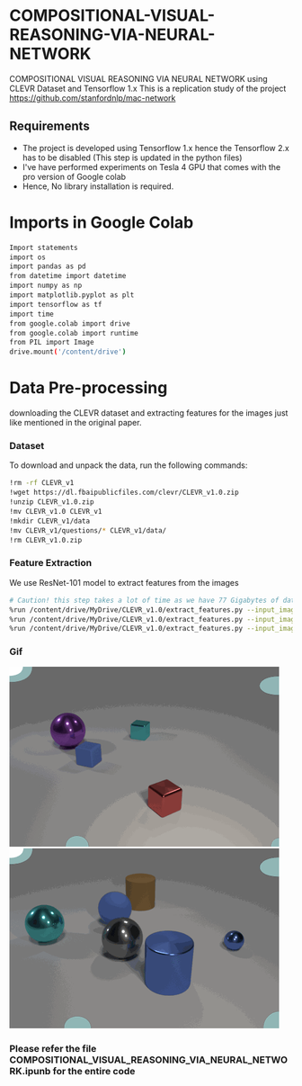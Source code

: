 # COMPOSITIONAL-VISUAL-REASONING-VIA-NEURAL-NETWORK
COMPOSITIONAL VISUAL REASONING VIA NEURAL NETWORK using CLEVR Dataset and Tensorflow 1.x
This is a replication study of the project https://github.com/stanfordnlp/mac-network

## Requirements
- The project is developed using Tensorflow 1.x hence the Tensorflow 2.x has to be disabled (This step is updated in the python files)
- I've have performed experiments on Tesla 4 GPU that comes with the pro version of Google colab
- Hence, No library installation is required.


# Imports in Google Colab
```bash
Import statements
import os
import pandas as pd
from datetime import datetime
import numpy as np
import matplotlib.pyplot as plt
import tensorflow as tf
import time
from google.colab import drive
from google.colab import runtime
from PIL import Image
drive.mount('/content/drive')
```

# Data Pre-processing
downloading the CLEVR dataset and extracting features for the images just like mentioned in the original paper.

### Dataset
To download and unpack the data, run the following commands:
```bash
!rm -rf CLEVR_v1
!wget https://dl.fbaipublicfiles.com/clevr/CLEVR_v1.0.zip
!unzip CLEVR_v1.0.zip
!mv CLEVR_v1.0 CLEVR_v1
!mkdir CLEVR_v1/data
!mv CLEVR_v1/questions/* CLEVR_v1/data/
!rm CLEVR_v1.0.zip
```
### Feature Extraction
We use ResNet-101 model to extract features from the images
```bash
# Caution! this step takes a lot of time as we have 77 Gigabytes of data to be uploaded in the drive
%run /content/drive/MyDrive/CLEVR_v1.0/extract_features.py --input_image_dir /content/CLEVR_v1/images/train --output_h5_file /content/drive/MyDrive/CLEVR_v1.0/CLEVR_v1/data/train.h5 --batch_size 32
%run /content/drive/MyDrive/CLEVR_v1.0/extract_features.py --input_image_dir /content/CLEVR_v1/images/val --output_h5_file /content/drive/MyDrive/CLEVR_v1.0/CLEVR_v1/data/val.h5 --batch_size 32
%run /content/drive/MyDrive/CLEVR_v1.0/extract_features.py --input_image_dir /content/CLEVR_v1/images/test --output_h5_file /content/drive/MyDrive/CLEVR_v1.0/CLEVR_v1/data/test.h5 --batch_size 32
```
### Gif
![](https://github.com/Karthick-M-18/COMPOSITIONAL-VISUAL-REASONING-VIA-NEURAL-NETWORK/blob/main/Gif1.gif)
![](https://github.com/Karthick-M-18/COMPOSITIONAL-VISUAL-REASONING-VIA-NEURAL-NETWORK/blob/main/Gif2.gif)

### Please refer the file COMPOSITIONAL_VISUAL_REASONING_VIA_NEURAL_NETWORK.ipunb for the entire code
